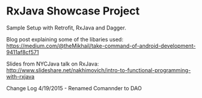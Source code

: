 RxJava Showcase Project
=============

Sample Setup with Retrofit, RxJava  and Dagger.

Blog post explaining some of the libaries used:
https://medium.com/@theMikhail/take-command-of-android-development-9411af8cf571

Slides from NYCJava talk on RxJava: 
http://www.slideshare.net/nakhimovich/intro-to-functional-programming-with-rxjava


Change Log
4/19/2015 - Renamed Comannder to DAO

